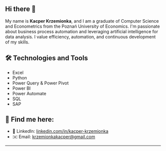 ## Hi there 👋

My name is **Kacper Krzemionka**, and I am a graduate of Computer Science and Econometrics from the Poznań University of Economics.
I'm passionate about business process automation and leveraging artificial intelligence for data analysis.
I value efficiency, automation, and continuous development of my skills.

## 🛠️ Technologies and Tools

* Excel
* Python
* Power Query & Power Pivot
* Power BI
* Power Automate
* SQL
* SAP

## 🔗 Find me here:

* 💼 LinkedIn: [linkedin.com/in/kacper-krzemionka](https://www.linkedin.com/in/kacper-krzemionka/)
* ✉️ Email: [krzemionkakacper@gmail.com](mailto:krzemionkakacper@gmail.com)

---
